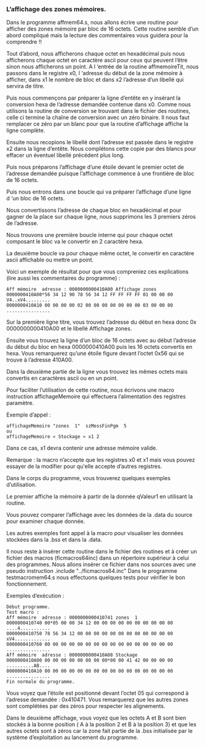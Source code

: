 ### L’affichage des zones mémoires.
Dans le programme affmem64.s, nous allons écrire une routine pour afficher des zones mémoire par bloc de 16 octets. Cette routine semble d’un abord compliqué mais la lecture des commentaires vous guidera pour la comprendre !!

Tout d’abord, nous afficherons chaque octet en hexadécimal puis nous afficherons chaque octet en caractère ascii pour ceux qui peuvent l’être sinon nous afficherons un point.
A l ‘entrée de la routine affmemoireTit, nous passons dans le registre x0, l ‘adresse du début de la zone mémoire à afficher, dans x1 le nombre de bloc et dans x2 l’adresse d’un libellé qui servira de titre.

Puis nous commençons par préparer la ligne d’entête en y insérant la conversion hexa de l’adresse demandée contenue dans x0. Comme nous utilisons la routine de conversion se trouvant dans le fichier des routines, celle ci termine la chaîne de conversion avec un zéro binaire. Il nous faut remplacer ce zéro par un blanc pour que la routine d’affichage affiche la ligne complète.

Ensuite nous recopions le libellé dont l’adresse est passée dans le registre x2 dans la ligne d’entête. Nous complétons cette copie par des blancs pour effacer un éventuel libellé précédent plus long.

Puis nous préparons l’affichage d’une étoile devant le premier octet de l’adresse demandée puisque l’affichage commence à une frontière de bloc de 16 octets.

Puis nous entrons dans une boucle qui va préparer l’affichage d’une ligne d ‘un bloc de 16 octets.

Nous convertissons l’adresse de chaque bloc en hexadécimal et pour gagner de la place sur chaque ligne, nous supprimons les 3 premiers zéros de l’adresse.

Nous trouvons une première boucle interne qui pour chaque octet composant le bloc va le convertir en 2 caractère hexa.

La deuxième boucle va pour chaque même octet, le convertir en caractère ascii affichable ou mettre un point.

Voici un exemple de résultat pour que vous compreniez ces explications (lire aussi les commentaires du programme) :
```
Aff mémoire  adresse : 0000000000410A00 Affichage zones
0000000410A00*56 34 12 90 78 56 34 12 FF FF FF FF 01 00 00 00 V4..xV4.........
0000000410A10 00 00 00 00 02 00 00 00 00 00 00 00 03 00 00 00 ................
```
Sur la première ligne titre, vous trouvez l’adresse du début en hexa donc 0x 0000000000410A00 et le libellé Affichage zones.

Ensuite vous trouvez la ligne d’un bloc de 16 octets avec au début l’adresse du début du bloc en hexa 0000000410A00 puis les 16 octets convertis en hexa. Vous remarquerez qu’une étoile figure devant l’octet 0x56 qui se trouve à l’adresse 410A00.

Dans la deuxième partie de la ligne vous trouvez les mêmes octets mais convertis en caractères ascii ou en un point.

Pour faciliter l’utilisation de cette routine, nous écrivons une macro instruction affichageMemoire qui effectuera l’alimentation des registres paramètre.

Exemple d’appel :
```
affichageMemoire "zones  1"  szMessFinPgm  5
ou
affichageMemoire « Stockage » x1 2
```
Dans ce cas, x1 devra contenir une adresse mémoire valide.

Remarque : la macro n’accepte que les registres x0 et x1 mais vous pouvez essayer de la modifier pour qu'elle accepte d’autres registres.

Dans le corps du programme, vous trouverez quelques exemples d’utilisation.

Le premier affiche la mémoire à partir de la donnée qValeur1 en utilisant la routine.

Vous pouvez comparer l’affichage avec les données de la .data du source pour examiner chaque donnée.

Les autres exemples font appel à la macro pour visualiser les données stockées dans la .bss et dans la .data.

Il nous reste à insérer cette routine dans le fichier des routines et à créer un fichier des macros (ficmacros64inc) dans un répertoire supérieur à celui des programmes. Nous allons insérer ce fichier dans nos sources avec une pseudo instruction .include "../ficmacros64.inc" Dans le programme testmacromem64.s nous effectuons quelques tests pour vérifier le bon fonctionnement.

Exemples d’exécution :
```
Début programme.
Test macro :
Aff mémoire  adresse : 0000000000410741 zones  1
0000000410740 00*05 00 00 34 12 00 00 00 00 00 00 00 00 00 00 ....4...........
0000000410750 78 56 34 12 00 00 00 00 00 00 00 00 00 00 00 00 xV4.............
0000000410760 00 00 00 00 00 00 00 00 00 00 00 00 00 00 00 00 ................
Aff mémoire  adresse : 0000000000410A08 Stockage
0000000410A00 00 00 00 00 00 00 00 00*00 00 41 42 00 00 00 00 ..........AB....
0000000410A10 00 00 00 00 00 00 00 00 00 00 00 00 00 00 00 00 ................
Fin normale du programme.
```
Vous voyez que l’étoile est positionné devant l’octet 05 qui correspond à l’adresse demandée : 0x410471. Vous remarquerez que les autres zones sont complétées par des zéros pour respecter les alignements.

Dans le deuxième affichage, vous voyez que les octets A et B sont bien stockés à la bonne position ( A à la position 2 et B à la position 3) et que les autres octets sont à zéros car la zone fait partie de la .bss initialisée par le système d’exploitation au lancement du programme.

